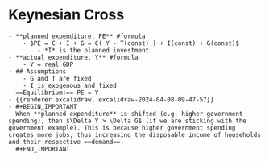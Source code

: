 # Keynesian Cross
	- **planned expenditure, PE** #formula
		- $PE = C + I + G = C( Y - T(const) ) + I(const) + G(const)$
			- *I* is the planned investment
	- **actual expenditure, Y** #formula
		- Y = real GDP
	- ## Assumptions
		- G and T are fixed
		- I is exogenous and fixed
	- ==Equilibrium:== PE = Y
	- {{renderer excalidraw, excalidraw-2024-04-08-09-47-57}}
	- #+BEGIN_IMPORTANT
	  When **planned expenditure** is shifted (e.g. higher government spending), then $\Delta Y > \Delta G$ (if we are sticking with the government example). This is because higher government spending creates more jobs, thus increasing the disposable income of households and their respective ==demand==.
	  #+END_IMPORTANT